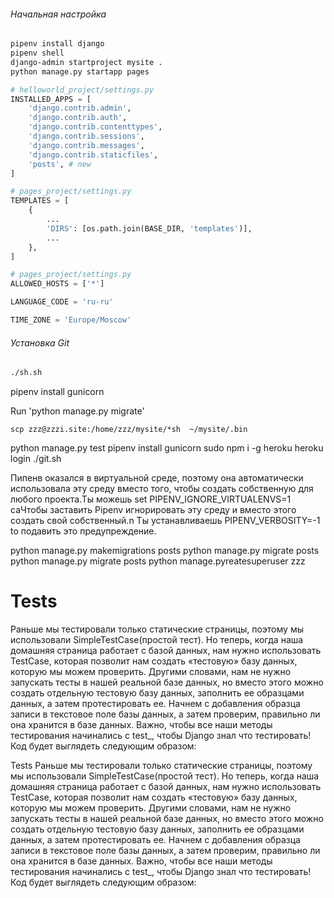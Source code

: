###### 					Начальная настройка

```bash
pipenv install django
pipenv shell
django-admin startproject mysite .
python manage.py startapp pages
```
```python
# helloworld_project/settings.py
INSTALLED_APPS = [
    'django.contrib.admin',
    'django.contrib.auth',
    'django.contrib.contenttypes',
    'django.contrib.sessions',
    'django.contrib.messages',
    'django.contrib.staticfiles',
	'posts', # new
]
```
```python
# pages_project/settings.py
TEMPLATES = [
    {
        ...
        'DIRS': [os.path.join(BASE_DIR, 'templates')],
        ...
    },
]
```
```python
# pages_project/settings.py
ALLOWED_HOSTS = ['*']
```
```python
LANGUAGE_CODE = 'ru-ru'

TIME_ZONE = 'Europe/Moscow'
```

###### Установка Git


```bash
./sh.sh
```

pipenv install gunicorn


Run 'python manage.py migrate' 

```shell
scp zzz@zzzi.site:/home/zzz/mysite/*sh  ~/mysite/.bin
```
python manage.py test
pipenv install gunicorn
sudo npm i -g heroku
heroku login
./git.sh 

Пипенв оказался в виртуальной среде, поэтому она автоматически использовала эту среду вместо того, чтобы создать собственную для любого проекта.Ты можешь set PIPENV_IGNORE_VIRTUALENVS=1  caЧтобы заставить Pipenv игнорировать эту среду и вместо этого создать свой собственный.n Ты устанавливаешь PIPENV_VERBOSITY=-1 to подавить это предупреждение.


python manage.py makemigrations posts
python manage.py migrate posts
python manage.py migrate posts
python manage.pyreatesuperuser
zzz

# Tests 
Раньше мы тестировали только статические страницы, поэтому мы использовали  SimpleTestCase(простой тест). Но теперь, когда наша домашняя страница работает с базой  данных, нам нужно использовать TestCase, которая позволит нам создать «тестовую» базу  данных, которую мы можем проверить. Другими словами, нам не нужно запускать тесты в  нашей реальной базе данных, но вместо этого можно создать отдельную тестовую базу  данных, заполнить ее образцами данных, а затем протестировать ее.
Начнем с добавления образца записи в текстовое поле базы данных, а затем проверим,  правильно ли она хранится в базе данных. Важно, чтобы все наши методы тестирования  начинались с test_, чтобы Django знал что тестировать! Код будет выглядеть следующим  образом:

Tests Раньше мы тестировали только статические страницы, поэтому мы использовали  SimpleTestCase(простой тест). Но теперь, когда наша домашняя страница работает с базой  данных, нам нужно использовать TestCase, которая позволит нам создать «тестовую» базу  данных, которую мы можем проверить. Другими словами, нам не нужно запускать тесты в  нашей реальной базе данных, но вместо этого можно создать отдельную тестовую базу  данных, заполнить ее образцами данных, а затем протестировать ее.
Начнем с добавления образца записи в текстовое поле базы данных, а затем проверим,  правильно ли она хранится в базе данных. Важно, чтобы все наши методы тестирования  начинались с test_, чтобы Django знал что тестировать! Код будет выглядеть следующим  образом: